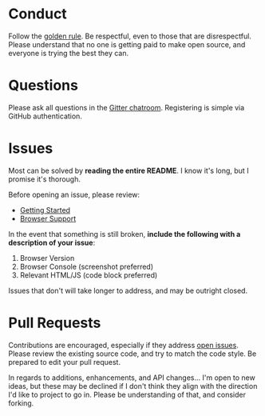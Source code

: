 # Conduct

Follow the [golden rule](https://en.wikipedia.org/wiki/Golden_Rule). Be respectful, even to those that are disrespectful. Please understand that no one is getting paid to make open source, and everyone is trying the best they can.

# Questions

Please ask all questions in the [Gitter chatroom](https://gitter.im/callmecavs/layzr.js). Registering is simple via GitHub authentication.

# Issues

Most can be solved by **reading the entire README**. I know it's long, but I promise it's thorough.

Before opening an issue, please review:

* [Getting Started](https://github.com/callmecavs/layzr.js#getting-started)
* [Browser Support](https://github.com/callmecavs/layzr.js#browser-support)

In the event that something is still broken, **include the following with a description of your issue**:

1. Browser Version
2. Browser Console (screenshot preferred)
3. Relevant HTML/JS (code block preferred)

Issues that don't will take longer to address, and may be outright closed.

# Pull Requests

Contributions are encouraged, especially if they address [open issues](https://github.com/callmecavs/layzr.js/issues?q=is%3Aopen+is%3Aissue). Please review the existing source code, and try to match the code style. Be prepared to edit your pull request.

In regards to additions, enhancements, and API changes... I'm open to new ideas, but these may be declined if I don't think they align with the direction I'd like to project to go in. Please be understanding of that, and consider forking.
